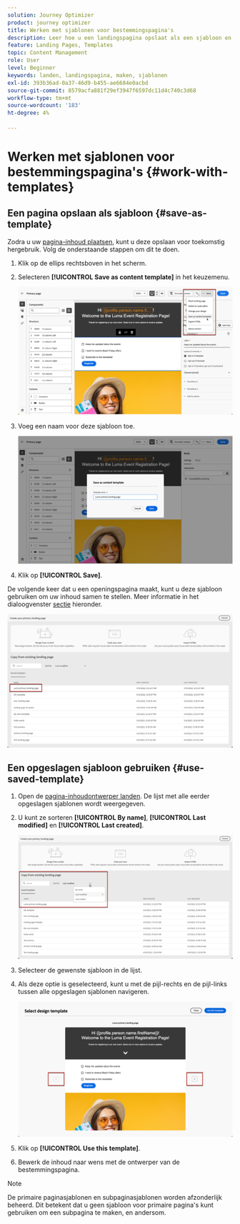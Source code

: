 ```yaml
---
solution: Journey Optimizer
product: journey optimizer
title: Werken met sjablonen voor bestemmingspagina's
description: Leer hoe u een landingspagina opslaat als een sjabloon en deze opnieuw gebruikt in Journey Optimizer
feature: Landing Pages, Templates
topic: Content Management
role: User
level: Beginner
keywords: landen, landingspagina, maken, sjablonen
exl-id: 393b36ad-0a37-46d9-b455-ae6684e0acbd
source-git-commit: 8579acfa881f29ef3947f6597dc11d4c740c3d68
workflow-type: tm+mt
source-wordcount: '183'
ht-degree: 4%

---
```


# Werken met sjablonen voor bestemmingspagina&#39;s {#work-with-templates}

## Een pagina opslaan als sjabloon {#save-as-template}

Zodra u uw [pagina-inhoud plaatsen](lp-content.md), kunt u deze opslaan voor toekomstig hergebruik. Volg de onderstaande stappen om dit te doen.

1. Klik op de ellips rechtsboven in het scherm.

1. Selecteren **[!UICONTROL Save as content template]** in het keuzemenu.

   ![](assets/lp_designer-save-template.png)

1. Voeg een naam voor deze sjabloon toe.

   ![](assets/lp_designer-template-name.png)

1. Klik op **[!UICONTROL Save]**.

De volgende keer dat u een openingspagina maakt, kunt u deze sjabloon gebruiken om uw inhoud samen te stellen. Meer informatie in het dialoogvenster [sectie](#use-saved-template) hieronder.

![](assets/lp_designer-saved-template.png)

## Een opgeslagen sjabloon gebruiken {#use-saved-template}

1. Open de [pagina-inhoudontwerper landen](design-lp.md). De lijst met alle eerder opgeslagen sjablonen wordt weergegeven.

1. U kunt ze sorteren **[!UICONTROL By name]**, **[!UICONTROL Last modified]** en **[!UICONTROL Last created]**.

   ![](assets/lp_designer-saved-templates.png)

1. Selecteer de gewenste sjabloon in de lijst.

1. Als deze optie is geselecteerd, kunt u met de pijl-rechts en de pijl-links tussen alle opgeslagen sjablonen navigeren.

   ![](assets/lp_designer-saved-templates-navigate.png)

1. Klik op **[!UICONTROL Use this template]**.

1. Bewerk de inhoud naar wens met de ontwerper van de bestemmingspagina.

>[!NOTE]
>
>De primaire paginasjablonen en subpaginasjablonen worden afzonderlijk beheerd. Dit betekent dat u geen sjabloon voor primaire pagina&#39;s kunt gebruiken om een subpagina te maken, en andersom.
